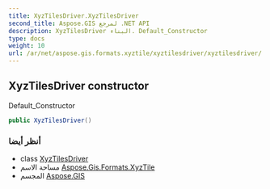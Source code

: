 ```yaml
---
title: XyzTilesDriver.XyzTilesDriver
second_title: Aspose.GIS لمرجع .NET API
description: XyzTilesDriver البناء. Default_Constructor
type: docs
weight: 10
url: /ar/net/aspose.gis.formats.xyztile/xyztilesdriver/xyztilesdriver/
---
```

## XyzTilesDriver constructor

Default_Constructor

```csharp
public XyzTilesDriver()
```

### أنظر أيضا

* class [XyzTilesDriver](../)
* مساحة الاسم [Aspose.Gis.Formats.XyzTile](../../xyztilesdriver/)
* المجسم [Aspose.GIS](../../../)


